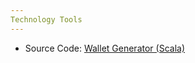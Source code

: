 ```yaml
---
Technology Tools
---
```

* Source Code: [Wallet Generator (Scala)](https://github.com/virtualeconomy/vsys-wallet-generator)
